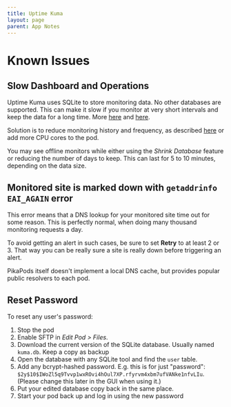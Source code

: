 ```yaml
---
title: Uptime Kuma
layout: page
parent: App Notes
---
```


# Known Issues

## Slow Dashboard and Operations
Uptime Kuma uses SQLite to store monitoring data. No other databases are supported. This can make it slow if you monitor at very short intervals and keep the data for a long time. More [here](https://github.com/louislam/uptime-kuma/issues/953) and [here](https://github.com/louislam/uptime-kuma/issues/1397).

Solution is to reduce monitoring history and frequency, as described [here](https://github.com/louislam/uptime-kuma/issues/1397#issuecomment-1172847138) or add more CPU cores to the pod.

You may see offline monitors while either using the *Shrink Database* feature or reducing the number of days to keep. This can last for 5 to 10 minutes, depending on the data size.


## Monitored site is marked down with `getaddrinfo EAI_AGAIN` error
This error means that a DNS lookup for your monitored site time out for some reason. This is perfectly normal, when doing many thousand monitoring requests a day.

To avoid getting an alert in such cases, be sure to set **Retry** to at least 2 or 3. That way you can be really sure a site is really down before triggering an alert.

PikaPods itself doesn't implement a local DNS cache, but provides popular public resolvers to each pod.


## Reset Password
To reset any user's password:

1. Stop the pod
2. Enable SFTP in *Edit Pod > Files*.
3. Download the current version of the SQLite database. Usually named `kuma.db`. Keep a copy as backup
4. Open the database with any SQLite tool and find the `user` table.
5. Add any bcrypt-hashed password. E.g. this is for just "password": `$2y$10$IWoZl5q9Tvvp1wxROvi4hOul7XP.rfyrvm4xbm7ufVANke1nfvLIu`. (Please change this later in the GUI when using it.)
6. Put your edited database copy back in the same place.
7. Start your pod back up and log in using the new password